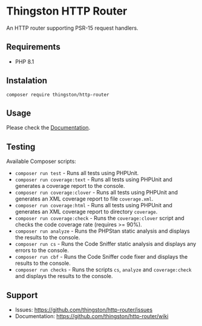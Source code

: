 # Thingston HTTP Router

An HTTP router supporting PSR-15 request handlers.

## Requirements

- PHP 8.1

## Instalation

`composer require thingston/http-router`

## Usage

Please check the [Documentation](https://github.com/thingston/http-router/wiki).

## Testing

Available Composer scripts:

- `composer run test` - Runs all tests using PHPUnit.
- `composer run coverage:text` - Runs all tests using PHPUnit and generates a coverage report to the console.
- `composer run coverage:clover` - Runs all tests using PHPUnit and generates an XML coverage report to file `coverage.xml`.
- `composer run coverage:html` - Runs all tests using PHPUnit and generates an XML coverage report to directory `coverage`.
- `composer run coverage:check` - Runs the `coverage:clover` script and checks the code coverage rate (requires >= 90%).
- `composer run analyze` - Runs the PHPStan static analysis and displays the results to the console.
- `composer run cs` - Runs the Code Sniffer static analysis and displays any errors to the console.
- `composer run cbf` - Runs the Code Sniffer code fixer and displays the results to the console.
- `composer run checks` - Runs the scripts `cs`, `analyze` and `coverage:check` and displays the results to the console.

## Support

- Issues: https://github.com/thingston/http-router/issues
- Documentation: https://github.com/thingston/http-router/wiki